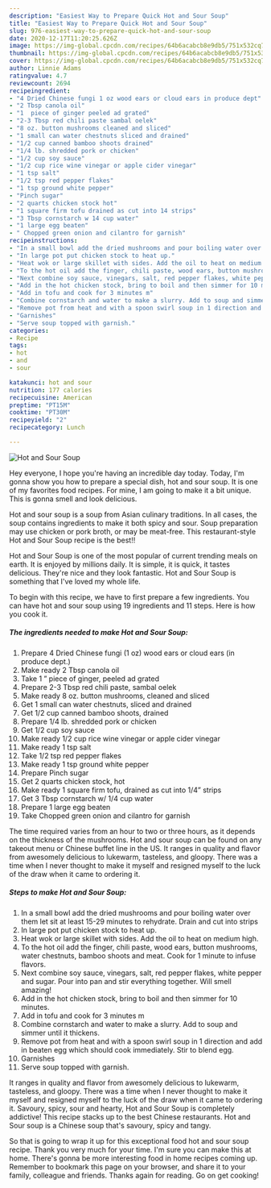 ```yaml
---
description: "Easiest Way to Prepare Quick Hot and Sour Soup"
title: "Easiest Way to Prepare Quick Hot and Sour Soup"
slug: 976-easiest-way-to-prepare-quick-hot-and-sour-soup
date: 2020-12-17T11:20:25.626Z
image: https://img-global.cpcdn.com/recipes/64b6acabcb8e9db5/751x532cq70/hot-and-sour-soup-recipe-main-photo.jpg
thumbnail: https://img-global.cpcdn.com/recipes/64b6acabcb8e9db5/751x532cq70/hot-and-sour-soup-recipe-main-photo.jpg
cover: https://img-global.cpcdn.com/recipes/64b6acabcb8e9db5/751x532cq70/hot-and-sour-soup-recipe-main-photo.jpg
author: Linnie Adams
ratingvalue: 4.7
reviewcount: 2694
recipeingredient:
- "4 Dried Chinese fungi 1 oz wood ears or cloud ears in produce dept"
- "2 Tbsp canola oil"
- "1  piece of ginger peeled ad grated"
- "2-3 Tbsp red chili paste sambal oelek"
- "8 oz. button mushrooms cleaned and sliced"
- "1 small can water chestnuts sliced and drained"
- "1/2 cup canned bamboo shoots drained"
- "1/4 lb. shredded pork or chicken"
- "1/2 cup soy sauce"
- "1/2 cup rice wine vinegar or apple cider vinegar"
- "1 tsp salt"
- "1/2 tsp red pepper flakes"
- "1 tsp ground white pepper"
- "Pinch sugar"
- "2 quarts chicken stock hot"
- "1 square firm tofu drained as cut into 14 strips"
- "3 Tbsp cornstarch w 14 cup water"
- "1 large egg beaten"
- " Chopped green onion and cilantro for garnish"
recipeinstructions:
- "In a small bowl add the dried mushrooms and pour boiling water over them let sit at least 15-29 minutes to rehydrate. Drain and cut into strips"
- "In large pot put chicken stock to heat up."
- "Heat wok or large skillet with sides. Add the oil to heat on medium high."
- "To the hot oil add the finger, chili paste, wood ears, button mushrooms, water chestnuts, bamboo shoots and meat. Cook for 1 minute to infuse flavors."
- "Next combine soy sauce, vinegars, salt, red pepper flakes, white pepper and sugar. Pour into pan and stir everything together. Will smell amazing!"
- "Add in the hot chicken stock, bring to boil and then simmer for 10 minutes."
- "Add in tofu and cook for 3 minutes m"
- "Combine cornstarch and water to make a slurry. Add to soup and simmer until it thickens."
- "Remove pot from heat and with a spoon swirl soup in 1 direction and add in beaten egg which should cook immediately. Stir to blend egg."
- "Garnishes"
- "Serve soup topped with garnish."
categories:
- Recipe
tags:
- hot
- and
- sour

katakunci: hot and sour 
nutrition: 177 calories
recipecuisine: American
preptime: "PT15M"
cooktime: "PT30M"
recipeyield: "2"
recipecategory: Lunch

---
```



![Hot and Sour Soup](https://img-global.cpcdn.com/recipes/64b6acabcb8e9db5/751x532cq70/hot-and-sour-soup-recipe-main-photo.jpg)

Hey everyone, I hope you're having an incredible day today. Today, I'm gonna show you how to prepare a special dish, hot and sour soup. It is one of my favorites food recipes. For mine, I am going to make it a bit unique. This is gonna smell and look delicious.

Hot and sour soup is a soup from Asian culinary traditions. In all cases, the soup contains ingredients to make it both spicy and sour. Soup preparation may use chicken or pork broth, or may be meat-free. This restaurant-style Hot and Sour Soup recipe is the best!!

Hot and Sour Soup is one of the most popular of current trending meals on earth. It is enjoyed by millions daily. It is simple, it is quick, it tastes delicious. They're nice and they look fantastic. Hot and Sour Soup is something that I've loved my whole life.


To begin with this recipe, we have to first prepare a few ingredients. You can have hot and sour soup using 19 ingredients and 11 steps. Here is how you cook it.

<!--inarticleads1-->

##### The ingredients needed to make Hot and Sour Soup:

1. Prepare 4 Dried Chinese fungi (1 oz) wood ears or cloud ears (in produce dept.)
1. Make ready 2 Tbsp canola oil
1. Take 1 ” piece of ginger, peeled ad grated
1. Prepare 2-3 Tbsp red chili paste, sambal oelek
1. Make ready 8 oz. button mushrooms, cleaned and sliced
1. Get 1 small can water chestnuts, sliced and drained
1. Get 1/2 cup canned bamboo shoots, drained
1. Prepare 1/4 lb. shredded pork or chicken
1. Get 1/2 cup soy sauce
1. Make ready 1/2 cup rice wine vinegar or apple cider vinegar
1. Make ready 1 tsp salt
1. Take 1/2 tsp red pepper flakes
1. Make ready 1 tsp ground white pepper
1. Prepare Pinch sugar
1. Get 2 quarts chicken stock, hot
1. Make ready 1 square firm tofu, drained as cut into 1/4” strips
1. Get 3 Tbsp cornstarch w/ 1/4 cup water
1. Prepare 1 large egg beaten
1. Take  Chopped green onion and cilantro for garnish


The time required varies from an hour to two or three hours, as it depends on the thickness of the mushrooms. Hot and sour soup can be found on any takeout menu or Chinese buffet line in the US. It ranges in quality and flavor from awesomely delicious to lukewarm, tasteless, and gloopy. There was a time when I never thought to make it myself and resigned myself to the luck of the draw when it came to ordering it. 

<!--inarticleads2-->

##### Steps to make Hot and Sour Soup:

1. In a small bowl add the dried mushrooms and pour boiling water over them let sit at least 15-29 minutes to rehydrate. Drain and cut into strips
1. In large pot put chicken stock to heat up.
1. Heat wok or large skillet with sides. Add the oil to heat on medium high.
1. To the hot oil add the finger, chili paste, wood ears, button mushrooms, water chestnuts, bamboo shoots and meat. Cook for 1 minute to infuse flavors.
1. Next combine soy sauce, vinegars, salt, red pepper flakes, white pepper and sugar. Pour into pan and stir everything together. Will smell amazing!
1. Add in the hot chicken stock, bring to boil and then simmer for 10 minutes.
1. Add in tofu and cook for 3 minutes m
1. Combine cornstarch and water to make a slurry. Add to soup and simmer until it thickens.
1. Remove pot from heat and with a spoon swirl soup in 1 direction and add in beaten egg which should cook immediately. Stir to blend egg.
1. Garnishes
1. Serve soup topped with garnish.


It ranges in quality and flavor from awesomely delicious to lukewarm, tasteless, and gloopy. There was a time when I never thought to make it myself and resigned myself to the luck of the draw when it came to ordering it. Savoury, spicy, sour and hearty, Hot and Sour Soup is completely addictive! This recipe stacks up to the best Chinese restaurants. Hot and Sour soup is a Chinese soup that&#39;s savoury, spicy and tangy. 

So that is going to wrap it up for this exceptional food hot and sour soup recipe. Thank you very much for your time. I'm sure you can make this at home. There's gonna be more interesting food in home recipes coming up. Remember to bookmark this page on your browser, and share it to your family, colleague and friends. Thanks again for reading. Go on get cooking!
